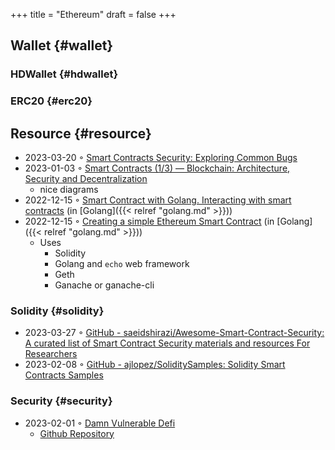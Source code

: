 +++
title = "Ethereum"
draft = false
+++

## Wallet {#wallet}


### HDWallet {#hdwallet}


### ERC20 {#erc20}


## Resource {#resource}

-   2023-03-20 ◦ [Smart Contracts Security: Exploring Common Bugs](https://playground.zero-defense.com/blog/smart-contracts-security/)
-   2023-01-03 ◦ [Smart Contracts (1/3) — Blockchain: Architecture, Security and Decentralization](https://dev.to/yuryoparin/smart-contracts-blockchain-13-25ph)
    -   nice diagrams
-   2022-12-15 ◦ [Smart Contract with Golang. Interacting with smart contracts](https://medium.com/nerd-for-tech/smart-contract-with-golang-d208c92848a9) (in [Golang]({{< relref "golang.md" >}}))
-   2022-12-15 ◦ [Creating a simple Ethereum Smart Contract](https://towardsdev.com/creating-a-simple-ethereum-smart-contract-in-golang-138b9439f64e) (in [Golang]({{< relref "golang.md" >}}))
    -   Uses
        -   Solidity
        -   Golang and `echo` web framework
        -   Geth
        -   Ganache or ganache-cli


### Solidity {#solidity}

-   2023-03-27 ◦ [GitHub - saeidshirazi/Awesome-Smart-Contract-Security: A curated list of Smart Contract Security materials and resources For Researchers](https://github.com/saeidshirazi/Awesome-Smart-Contract-Security)
-   2023-02-08 ◦ [GitHub - ajlopez/SoliditySamples: Solidity Smart Contracts Samples](https://github.com/ajlopez/SoliditySamples)


### Security {#security}

-   2023-02-01 ◦ [Damn Vulnerable Defi](https://dev.to/erhant/damn-vulnerable-defi-1-unstoppable-4824)
    -   [Github Repository](https://www.damnvulnerabledefi.xyz/)
